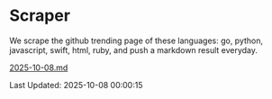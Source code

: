 # Scraper

We scrape the github trending page of these languages: go, python, javascript, swift, html, ruby, and push a markdown result everyday.

[2025-10-08.md](https://github.com/henson/Scraper/blob/master/2025-10-08.md)

Last Updated: 2025-10-08 00:00:15